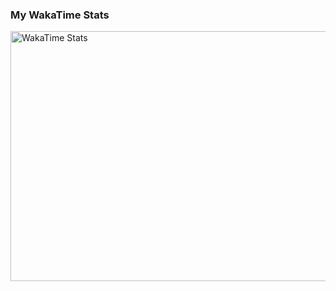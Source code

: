 ### My WakaTime Stats
<img src="https://wakatime.com/share/@cc367603-282b-4c8c-85e9-3e0ef362b7f5/17ced1a1-724e-48c8-b235-4676b52c9cb5.svg" width="600" height="400" alt="WakaTime Stats">
